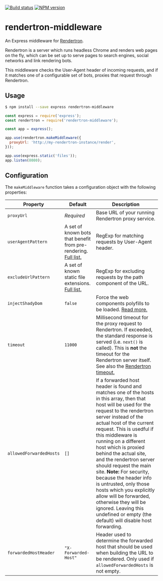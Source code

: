 [![Build status](https://img.shields.io/travis/samuelli/bot-render.svg?style=flat-square)](https://travis-ci.org/samuelli/bot-render)
[![NPM version](http://img.shields.io/npm/v/rendertron-middleware.svg)](https://www.npmjs.com/package/rendertron-middleware)

# rendertron-middleware

An Express middleware for [Rendertron](https://github.com/samuelli/bot-render).

Rendertron is a server which runs headless Chrome and renders web pages on the fly, which can be set up to serve pages to search engines, social networks and link rendering bots.

This middleware checks the User-Agent header of incoming requests, and if it matches one of a configurable set of bots, proxies that request through Rendertron.

## Usage
```sh
$ npm install --save express rendertron-middleware
```

```js
const express = require('express');
const rendertron = require('rendertron-middleware');

const app = express();

app.use(rendertron.makeMiddleware({
  proxyUrl: 'http://my-rendertron-instance/render',
}));

app.use(express.static('files'));
app.listen(8080);
```

## Configuration

The `makeMiddleware` function takes a configuration object with the following
properties:

| Property | Default | Description |
| -------- | ------- | ----------- |
| `proxyUrl` | *Required* | Base URL of your running Rendertron proxy service. |
| `userAgentPattern` | A set of known bots that benefit from pre-rendering. [Full list.](https://github.com/samuelli/bot-render/blob/master/middleware/src/middleware.ts) | RegExp for matching requests by User-Agent header. |
| `excludeUrlPattern` | A set of known static file extensions. [Full list.](https://github.com/samuelli/bot-render/blob/master/middleware/src/middleware.ts) | RegExp for excluding requests by the path component of the URL. |
| `injectShadyDom` | `false` | Force the web components polyfills to be loaded. [Read more.](https://github.com/samuelli/bot-render#web-components) |
| `timeout` | `11000` | Millisecond timeout for the proxy request to Rendertron. If exceeded, the standard response is served (i.e. `next()` is called). This is **not** the timeout for the Rendertron server itself. See also the [Rendertron timeout.](https://github.com/googlechrome/rendertron#rendering-budget-timeout) |
| `allowedForwardedHosts` | `[]` | If a forwarded host header is found and matches one of the hosts in this array, then that host will be used for the request to the rendertron server instead of the actual host of the current request. This is usedful if this middleware is running on a different host which is proxied behind the actual site, and the rendertron server should request the main site. **Note:** For security, because the header info is untrusted, only those hosts which you explicitly allow will be forwarded, otherwise they will be ignored. Leaving this undefined or empty (the default) will disable host forwarding. |
| `forwardedHostHeader` | `"X-Forwarded-Host"` | Header used to determine the forwarded host that should be used when building the URL to be rendered. Only used if `allowedForwardedHosts` is not empty. |


